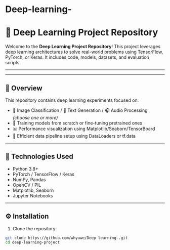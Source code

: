 # Deep-learning-


# 🧠 Deep Learning Project Repository

Welcome to the **Deep Learning Project Repository**! This project leverages deep learning architectures to solve real-world problems using TensorFlow, PyTorch, or Keras. It includes code, models, datasets, and evaluation scripts.

---

---

## 🚀 Overview

This repository contains deep learning experiments focused on:

- 📸 Image Classification / 📝 Text Generation / 🎧 Audio Processing *(choose one or more)*
- 🎯 Training models from scratch or fine-tuning pretrained ones
- 📊 Performance visualization using Matplotlib/Seaborn/TensorBoard
- 💾 Efficient data pipeline setup using DataLoaders or tf.data

---

## 🧰 Technologies Used

- Python 3.8+
- PyTorch / TensorFlow / Keras
- NumPy, Pandas
- OpenCV / PIL
- Matplotlib, Seaborn
- Jupyter Notebooks

---

## ⚙️ Installation

1. Clone the repository:
```bash
git clone https://github.com/whyuwe/Deep learning-.git
cd deep-learning-project

